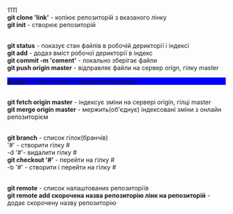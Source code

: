 1111
<br>**git clone 'link'** - копіює репозиторій з вказаного лінку
<br>**git init** - створює репозиторій

<br>**git status** - показує стан файлів в робочій дерикторії і індексі
<br>**git add** - додаэ вміст робочої дерикторії в індекс
<br>**git commit -m 'coment'** - локально зберігає файли
<br>**git push origin master** - відправляє файли на сервер orign, гілку master
<br><div style="background-color:blue;">**git pull** - стягує зміни з онлайн репозиторію</div>

<br>**git fetch origin master** - індексує зміни на сервері origin, гілці master
<br>**git merge origin master** - мержить(об'єднує) індексовані зміни з онлайн репозиторієм

<br>**git branch** - список гілок(бранчів)
<br>'#' - створити гілку #
<br>-d '#'- видалити гілку #
<br>**git checkout '#'** - перейти на гілку #
<br>-b '#' - створити і перейти на гілку #

<br>**git remote** - список налаштованих репозиторіїв
<br>**git remote add скорочена назва репозиторію лінк на репозиторій** - додає скорочену назву репозиторію

